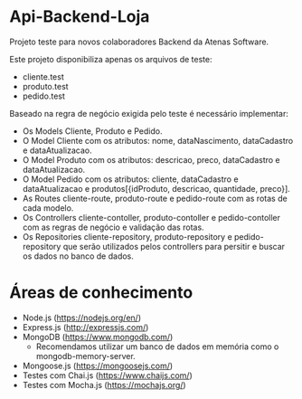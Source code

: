 # Api-Backend-Loja


Projeto teste para novos colaboradores Backend da Atenas Software.


Este projeto disponibiliza apenas os arquivos de teste:
- cliente.test
- produto.test
- pedido.test

Baseado na regra de negócio exigida pelo teste é necessário implementar:
- Os Models Cliente, Produto e Pedido.
- O Model Cliente com os atributos: nome, dataNascimento, dataCadastro e dataAtualizacao.
- O Model Produto com os atributos: descricao, preco, dataCadastro e dataAtualizacao.
- O Model Pedido com os atributos: cliente, dataCadastro e dataAtualizacao e produtos[{idProduto, descricao, quantidade, preco}].
- As Routes cliente-route, produto-route e pedido-route com as rotas de cada modelo.
- Os Controllers cliente-contoller, produto-contoller e pedido-contoller com as regras de negócio e validação das rotas.
- Os Repositories cliente-repository, produto-repository e pedido-repository que serão utilizados pelos controllers para persitir e buscar os dados no banco de dados.

# Áreas de conhecimento

- Node.js (https://nodejs.org/en/)
- Express.js (http://expressjs.com/)
- MongoDB (https://www.mongodb.com/)
  * Recomendamos utilizar um banco de dados em memória como o mongodb-memory-server.
- Mongoose.js (https://mongoosejs.com/)
- Testes com Chai.js (https://www.chaijs.com/)
- Testes com Mocha.js (https://mochajs.org/)
